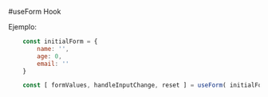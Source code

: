 #useForm Hook

Ejemplo:

```javascript
    const initialForm = {
        name: '',
        age: 0,
        email: ''
    }

    const [ formValues, handleInputChange, reset ] = useForm( initialForm )
```